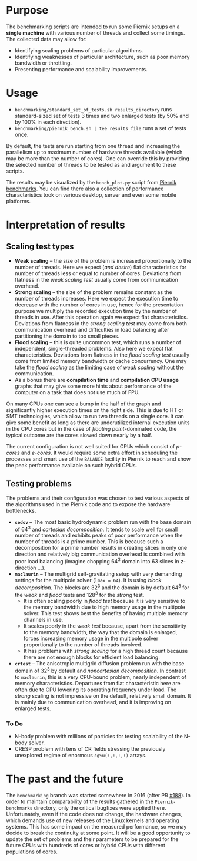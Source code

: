 # Purpose
The benchmarking scripts are intended to run some Piernik setups on a **single machine** with various number of threads and collect some timings. The collected data may allow for:

* Identifying scaling problems of particular algorithms.
* Identifying weaknesses of particular architecture, such as poor memory bandwidth or throttling.
* Presenting performance and scalability improvements.

# Usage
* `benchmarking/standard_set_of_tests.sh results_directory` runs standard-sized set of tests 3 times and two enlarged tests (by 50% and by 100% in each direction).
* `benchmarking/piernik_bench.sh | tee results_file` runs a set of tests once.

By default, the tests are run starting from one thread and increasing the parallelism up to maximum number of hardware threads available (which may be more than the number of cores). One can override this by providing the selected number of threads to be tested as and argument to these scripts.

The results may be visualized by the `bench_plot.py` script from [Piernik benchmarks](https://github.com/gawrysz/Piernik-benchmarks). You can find there also a collection of performance characteristics took on various desktop, server and even some mobile platforms.

# Interpretation of results

## Scaling test types

* **Weak scaling** – the size of the problem is increased proportionally to the number of threads. Here we expect (*and desire*) flat characteristics for number of threads less or equal to number of cores. Deviations from flatness in the *weak scaling test* usually come from communication overhead.
* **Strong scaling** – the size of the problem remains constant as the number of threads increases. Here we expect the execution time to decrease with the number of cores in use, hence for the presentation purpose we multiply the recorded execution time by the number of threads in use. After this operation again we expect flat characteristics. Deviations from flatness in the *strong scaling test* may come from both communication overhead and difficulties in load balancing after partitioning the domain to too small pieces.
* **Flood scaling** – this is quite uncommon test, which runs a number of independent, single-threaded problems. Also here we expect flat characteristics. Deviations from flatness in the *flood scaling test* usually come from limited memory bandwidth or cache concurrency. One may take the *flood scaling* as the limiting case of *weak scaling* without the communication.
* As a bonus there are **compilation time** and **compilation CPU usage** graphs that may give some more hints about performance of the computer on a task that does not use much of FPU.

On many CPUs one can see a bump in the half of the graph and significantly higher execution times on the right side. This is due to HT or SMT technologies, which allow to run two threads on a single core. It can give some benefit as long as there are underutilized internal execution units in the CPU cores but in the case of *floating point*-dominated code, the typical outcome are the cores slowed down nearly by a half.

The current configuration is not well suited for CPUs which consist of *p-cores* and *e-cores*. It would require some extra effort in scheduling the processes and smart use of the `BALANCE` facility in Piernik to reach and show the peak performance available on such hybrid CPUs.

## Testing problems
The problems and their configuration was chosen to test various aspects of the algorithms used in the Piernik code and to expose the hardware bottlenecks.

* **`sedov`** – The most basic hydrodynamic problem run with the base domain of 64<sup>3</sup> and *cartesian decomposition*. It tends to scale well for small number of threads and exhibits peaks of poor performance when the number of threads is a prime number. This is because such a decomposition for a prime number results in creating slices in only one direction and relatively big communication overhead is combined with poor load balancing (imagine chopping 64<sup>3</sup> domain into 63 slices in _z_-direction ...).
* **`maclaurin`** – The multigrid self-gravitating setup with very demanding settings for the multipole solver (`lmax = 64`). It is using *block decomposition*. The blocks are 32<sup>3</sup> and the domain is by default 64<sup>3</sup> for the *weak* and *flood* tests and 128<sup>3</sup> for the *strong* test.
    * It is often scaling poorly in *flood test* because it is very sensitive to the memory bandwidth due to high memory usage in the multipole solver. This test shows best the benefits of having multiple memory channels in use.
    * It scales poorly in the *weak test* because, apart from the sensitivity to the memory bandwidth, the way that the domain is enlarged, forces increasing memory usage in the multipole solver proportionally to the number of threads involved.
    * It has problems with *strong scaling* for a high thread count because there are not enough blocks for efficient load balancing.
* **`crtest`** – The anisotropic multigrid diffusion problem run with the base domain of 32<sup>3</sup> by default and *noncartesian decomposition*. In contrast to `maclaurin`, this is a very CPU-bound problem, nearly independent of memory characteristics. Departures from flat characteristic here are often due to CPU lowering its operating frequency under load. The *strong* scaling is not impressive on the default, relatively small domain. It is mainly due to communication overhead, and it is improving on enlarged tests.

### To Do
* N-body problem with millions of particles for testing scalability of the N-body solver.
* CRESP problem with tens of CR fields stressing the previously unexplored regime of enormous `cg%u(:,:,:,:)` arrays.

# The past and the future
The `benchmarking` branch was started somewhere in 2016 (after PR [#188](https://github.com/piernik-dev/piernik/pull/188)). In order to maintain comparability of the results gathered in the `Piernik-benchmarks` directory, only the critical bugfixes were applied there. Unfortunately, even if the code does not change, the hardware changes, which demands use of new releases of the Linux kernels and operating systems. This has some impact on the measured performance, so we may decide to break the continuity at some point. It will be a good opportunity to update the set of problems and their parameters to be prepared for the future CPUs with hundreds of cores or hybrid CPUs with different populations of cores.
